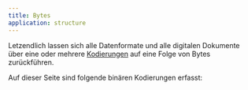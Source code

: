 ```yaml
---
title: Bytes
application: structure
---
```


Letzendlich lassen sich alle Datenformate und alle digitalen Dokumente über
eine oder mehrere [Kodierungen](code) auf eine Folge von Bytes zurückführen. 

<list-formats base="bytes" title="Datenformate">
Auf dieser Seite sind folgende binären Kodierungen erfasst:
</list-formats>
